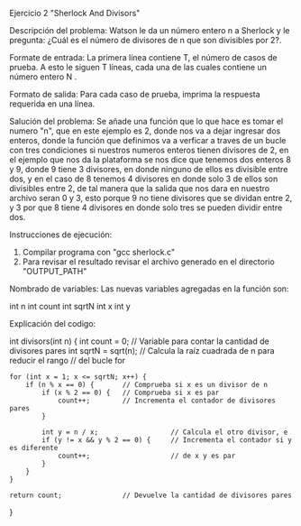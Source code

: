 Ejercicio 2 "Sherlock  And  Divisors" 

Descripción del problema:
Watson le da un número entero n a Sherlock y le pregunta: ¿Cuál es el número de divisores de n que son divisibles por 2?.

Formate de entrada:
La primera línea contiene T, el número de casos de prueba. A esto le siguen T líneas, cada una de las cuales contiene un número entero N .

Formato de salida:
Para cada caso de prueba, imprima la respuesta requerida en una línea.

Salución del problema:
Se añade una función que lo que hace es tomar el numero "n", que en este ejemplo es 2, donde nos va a dejar ingresar dos enteros, donde la función que definimos va a verficar a traves de un bucle con tres condiciones si nuestros numeros enteros tienen divisores de 2, en el ejemplo que nos da la plataforma se nos dice que tenemos dos enteros 8 y 9, donde 9 tiene 3 divisores, en donde ninguno de ellos es divisible entre dos, y en el caso de 8 tenemos 4 divisores en donde solo 3 de ellos son divisibles entre 2, de tal manera que la salida que nos dara en nuestro archivo seran 0 y 3, esto porque 9 no tiene divisores que se dividan entre 2, y 3 por que 8 tiene 4 divisores en donde solo tres se pueden dividir entre dos.

Instrucciones de ejecución:
1. Compilar programa con "gcc sherlock.c"
2. Para revisar el resultado revisar el archivo generado en el directorio "OUTPUT_PATH"

Nombrado de variables:
Las nuevas variables agregadas en la función son:

int n
int count
int sqrtN
int x
int y

Explicación del codigo:

int divisors(int n) {
    int count = 0;              // Variable para contar la cantidad de divisores pares
    int sqrtN = sqrt(n);        // Calcula la raíz cuadrada de n para reducir el rango 
                                // del bucle for

    for (int x = 1; x <= sqrtN; x++) {
        if (n % x == 0) {       // Comprueba si x es un divisor de n
            if (x % 2 == 0) {   // Comprueba si x es par
                count++;        // Incrementa el contador de divisores pares
            }

            int y = n / x;                  // Calcula el otro divisor, e
            if (y != x && y % 2 == 0) {     // Incrementa el contador si y es diferente 
                count++;                    // de x y es par
            }
        }
    }

    return count;               // Devuelve la cantidad de divisores pares
}
